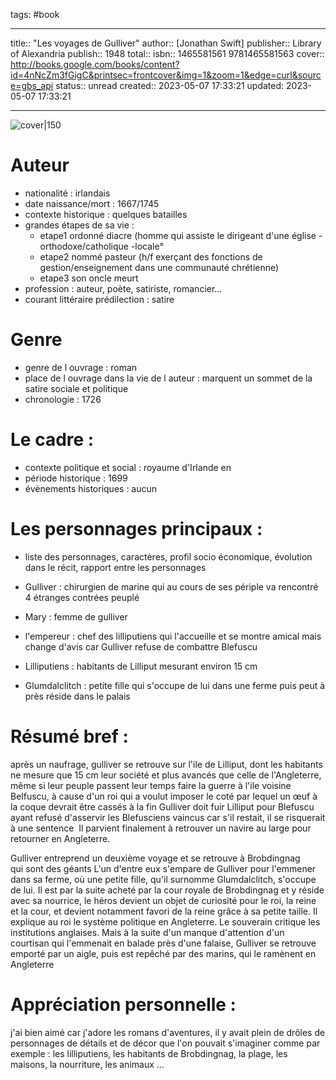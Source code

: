 tags: #book

---

title:: "Les voyages de Gulliver"
author:: [Jonathan Swift]
publisher:: Library of Alexandria
publish:: 1948
total:: 
isbn:: 1465581561 9781465581563
cover:: http://books.google.com/books/content?id=4nNcZm3fGigC&printsec=frontcover&img=1&zoom=1&edge=curl&source=gbs_api
status:: unread
created:: 2023-05-07 17:33:21
updated: 2023-05-07 17:33:21

---

![cover|150](http://books.google.com/books/content?id=4nNcZm3fGigC&printsec=frontcover&img=1&zoom=1&edge=curl&source=gbs_api)

# Auteur

- nationalité : irlandais
- date naissance/mort : 1667/1745
- contexte historique : quelques batailles
- grandes étapes de sa vie : 
	- etape1 ordonné diacre (homme qui assiste le dirigeant d'une église - orthodoxe/catholique -locale°
	- etape2 nommé pasteur (h/f exerçant des fonctions de gestion/enseignement dans une communauté chrétienne)
	- etape3 son oncle meurt
- profession : auteur, poète, satiriste, romancier…
- courant littéraire prédilection : satire 

# Genre 
- genre de l ouvrage : roman
- place de l ouvrage dans la vie de l auteur : marquent un sommet de la satire sociale et politique
- chronologie : 1726

# Le cadre :
- contexte politique et social : royaume d'Irlande en 
- période historique : 1699
- évènements historiques : aucun


# Les personnages principaux :

- liste des personnages, caractères, profil socio économique, évolution dans le récit, rapport entre les personnages

- Gulliver : chirurgien de marine qui au cours de ses périple va rencontré 4 étranges contrées peuplé
- Mary : femme de gulliver 
- l'empereur : chef des lilliputiens qui l'accueille et se montre amical mais change d'avis car Gulliver 
 refuse de combattre Blefuscu 
- Lilliputiens : habitants de Lilliput mesurant environ 15 cm
- Glumdalclitch : petite fille qui s'occupe de lui dans une ferme puis peut à près réside dans le palais

# Résumé bref :

après un naufrage, gulliver se retrouve sur l'ile de Lilliput, dont les habitants ne mesure que 15 cm
leur société et plus avancés que celle de l'Angleterre, même si leur peuple passent leur temps faire la guerre à l'ile voisine
Belfuscu, à cause d'un roi qui a voulut imposer le coté par lequel un œuf à la coque devrait être cassés
à la fin Gulliver doit fuir Lilliput pour Blefuscu ayant refusé d'asservir les Blefusciens vaincus car s'il restait, il se risquerait à une sentence  Il parvient finalement à retrouver un navire au large pour retourner en Angleterre.

Gulliver entreprend un deuxième voyage et se retrouve à Brobdingnag qui sont des géants L'un d'entre eux s'empare de Gulliver pour l'emmener dans sa ferme, où une petite fille, qu'il surnomme Glumdalclitch, s'occupe de lui. Il est par la suite acheté par la cour royale de Brobdingnag et y réside avec sa nourrice, le héros devient un objet de curiosité pour le roi, la reine et la cour, et devient notamment favori de la reine grâce à sa petite taille. Il explique au roi le système politique en Angleterre. Le souverain critique les institutions anglaises. Mais à la suite d'un manque d'attention d'un courtisan qui l'emmenait en balade près d'une falaise, Gulliver se retrouve emporté par un aigle, puis est repêché par des marins, qui le ramènent en Angleterre

# Appréciation personnelle :

j'ai bien aimé car j'adore les romans d'aventures, il y avait plein de drôles de personnages de détails et de décor 
que l'on pouvait s'imaginer comme par exemple :
les lilliputiens, les habitants de Brobdingnag, la plage, les maisons, la nourriture, les animaux …